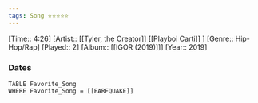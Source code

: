 ```yaml
---
tags: Song ⭐⭐⭐⭐⭐ 
---
```

[Time:: 4:26]
[Artist:: [[Tyler, the Creator]] [[Playboi Carti]] ]
[Genre:: Hip-Hop/Rap]
[Played:: 2]
[Album:: [[IGOR (2019)]]]
[Year:: 2019]
### Dates
````dataview
TABLE Favorite_Song
WHERE Favorite_Song = [[EARFQUAKE]]
````